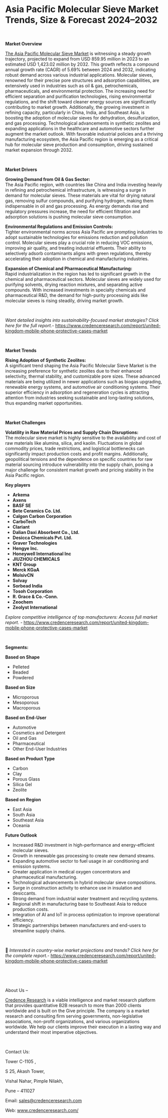# Asia Pacific Molecular Sieve Market Trends, Size & Forecast 2024–2032


<p>&nbsp;</p>
<p><strong>Market Overview</strong></p>
<p><a href="https://www.credenceresearch.com/report/asia-pacific-molecular-sieve-market">The Asia Pacific Molecular Sieve Market</a> is witnessing a steady growth trajectory, projected to expand from USD 859.95 million in 2023 to an estimated USD 1,423.02 million by 2032. This growth reflects a compound annual growth rate (CAGR) of 5.69% between 2024 and 2032, indicating robust demand across various industrial applications. Molecular sieves, renowned for their precise pore structures and adsorption capabilities, are extensively used in industries such as oil &amp; gas, petrochemicals, pharmaceuticals, and environmental protection. The increasing need for efficient separation and purification technologies, rising environmental regulations, and the shift toward cleaner energy sources are significantly contributing to market growth. Additionally, the growing investment in refining capacity, particularly in China, India, and Southeast Asia, is boosting the adoption of molecular sieves for dehydration, desulfurization, and gas processing. Technological advancements in synthetic zeolites and expanding applications in the healthcare and automotive sectors further augment the market outlook. With favorable industrial policies and a thriving manufacturing ecosystem, the Asia Pacific region is emerging as a critical hub for molecular sieve production and consumption, driving sustained market expansion through 2032.</p>
<p><strong>&nbsp;</strong></p>
<p><strong>Market Drivers</strong></p>
<p><strong>Growing Demand from Oil &amp; Gas Sector:</strong><br /> The Asia Pacific region, with countries like China and India investing heavily in refining and petrochemical infrastructure, is witnessing a surge in demand for molecular sieves. These materials are vital for drying natural gas, removing sulfur compounds, and purifying hydrogen, making them indispensable in oil and gas processing. As energy demands rise and regulatory pressures increase, the need for efficient filtration and adsorption solutions is pushing molecular sieve consumption.</p>
<p><strong>Environmental Regulations and Emission Controls:</strong><br /> Tighter environmental norms across Asia Pacific are prompting industries to adopt sustainable technologies for emissions reduction and pollution control. Molecular sieves play a crucial role in reducing VOC emissions, improving air quality, and treating industrial effluents. Their ability to selectively adsorb contaminants aligns with green regulations, thereby accelerating their adoption in chemical and manufacturing industries.</p>
<p><strong>Expansion of Chemical and Pharmaceutical Manufacturing:</strong><br /> Rapid industrialization in the region has led to significant growth in the chemical and pharmaceutical sectors. Molecular sieves are widely used for purifying solvents, drying reaction mixtures, and separating active compounds. With increased investments in specialty chemicals and pharmaceutical R&amp;D, the demand for high-purity processing aids like molecular sieves is rising steadily, driving market growth.</p>
<p><strong>&nbsp;</strong></p>
<p><em>Want detailed insights into sustainability-focused market strategies? Click here for the full report.- </em><a href="https://www.credenceresearch.com/report/united-kingdom-mobile-phone-protective-cases-market">https://www.credenceresearch.com/report/united-kingdom-mobile-phone-protective-cases-market</a></p>
<p>&nbsp;</p>
<p><strong>Market Trends</strong></p>
<p><strong>Rising Adoption of Synthetic Zeolites:</strong><br /> A significant trend shaping the Asia Pacific Molecular Sieve Market is the increasing preference for synthetic zeolites due to their enhanced selectivity, thermal stability, and customizable pore sizes. These advanced materials are being utilized in newer applications such as biogas upgrading, renewable energy systems, and automotive air conditioning systems. Their superior efficiency in adsorption and regeneration cycles is attracting attention from industries seeking sustainable and long-lasting solutions, thus expanding market opportunities.</p>
<p><strong>&nbsp;</strong></p>
<p><strong>Market Challenges</strong></p>
<p><strong>Volatility in Raw Material Prices and Supply Chain Disruptions:</strong><br /> The molecular sieve market is highly sensitive to the availability and cost of raw materials like alumina, silica, and kaolin. Fluctuations in global commodity prices, trade restrictions, and logistical bottlenecks can significantly impact production costs and profit margins. Additionally, geopolitical tensions and the dependence on specific countries for raw material sourcing introduce vulnerability into the supply chain, posing a major challenge for consistent market growth and pricing stability in the Asia Pacific region.</p>
<p><strong>Key players</strong></p>
<ul>
<li><strong>Arkema</strong></li>
<li><strong>Axens</strong></li>
<li><strong>BASF SE</strong></li>
<li><strong>Bete Ceramics Co. Ltd.</strong></li>
<li><strong>Calgon Carbon Corporation</strong></li>
<li><strong>CarboTech</strong></li>
<li><strong>Clariant</strong></li>
<li><strong>Dalian Daxi Absorbent Co., Ltd.</strong></li>
<li><strong>Desicca Chemicals Pvt. Ltd.</strong></li>
<li><strong>Graver Technologies</strong></li>
<li><strong>Hengye Inc.</strong></li>
<li><strong>Honeywell International Inc</strong></li>
<li><strong>JIUZHOU CHEMICALS</strong></li>
<li><strong>KNT Group</strong></li>
<li><strong>Merck KGaA</strong></li>
<li><strong>MolsivCN</strong></li>
<li><strong>Solvay</strong></li>
<li><strong>Sorbead India</strong></li>
<li><strong>Tosoh Corporation</strong></li>
<li><strong>R. Grace &amp; Co.-Conn.</strong></li>
<li><strong>Zeochem</strong></li>
<li><strong>Zeolyst International</strong></li>
</ul>
<p><em>Explore competitive intelligence of top manufacturers: Access full market report. - </em><a href="https://www.credenceresearch.com/report/united-kingdom-mobile-phone-protective-cases-market">https://www.credenceresearch.com/report/united-kingdom-mobile-phone-protective-cases-market</a></p>
<p>&nbsp;</p>
<p><strong>Segments:</strong></p>
<p><strong>Based on Shape</strong></p>
<ul>
<li>Pelleted</li>
<li>Beaded</li>
<li>Powdered</li>
</ul>
<p><strong>Based on Size</strong></p>
<ul>
<li>Microporous</li>
<li>Mesoporous</li>
<li>Macroporous</li>
</ul>
<p><strong>Based on End-User</strong></p>
<ul>
<li>Automotive</li>
<li>Cosmetics and Detergent</li>
<li>Oil and Gas</li>
<li>Pharmaceutical</li>
<li>Other End-User Industries</li>
</ul>
<p><strong>Based on Product Type</strong></p>
<ul>
<li>Carbon</li>
<li>Clay</li>
<li>Porous Glass</li>
<li>Silica Gel</li>
<li>Zeolite</li>
</ul>
<p><strong>Based on Region</strong></p>
<ul>
<li>East Asia</li>
<li>South Asia</li>
<li>Southeast Asia</li>
<li>Oceania</li>
</ul>
<p><strong>Future Outlook </strong></p>
<ul>
<li>Increased R&amp;D investment in high-performance and energy-efficient molecular sieves.</li>
<li>Growth in renewable gas processing to create new demand streams.</li>
<li>Expanding automotive sector to fuel usage in air conditioning and emission systems.</li>
<li>Greater application in medical oxygen concentrators and pharmaceutical manufacturing.</li>
<li>Technological advancements in hybrid molecular sieve compositions.</li>
<li>Surge in construction activity to enhance use in insulation and desiccants.</li>
<li>Strong demand from industrial water treatment and recycling systems.</li>
<li>Regional shift in manufacturing base to Southeast Asia to reduce production costs.</li>
<li>Integration of AI and IoT in process optimization to improve operational efficiency.</li>
<li>Strategic partnerships between manufacturers and end-users to streamline supply chains.</li>
</ul>
<p>&nbsp;</p>
<p>📌 <em>Interested in country-wise market projections and trends? Click here for the complete report.- </em><a href="https://www.credenceresearch.com/report/united-kingdom-mobile-phone-protective-cases-market">https://www.credenceresearch.com/report/united-kingdom-mobile-phone-protective-cases-market</a></p>
<p>&nbsp;</p>
<p>&nbsp;</p>
<p>About Us &ndash;</p>
<p><a href="https://www.credenceresearch.com/">Credence Research</a> is a viable intelligence and market research platform that provides quantitative B2B research to more than 2000 clients worldwide and is built on the Give principle. The company is a market research and consulting firm serving governments, non-legislative associations, non-profit organizations, and various organizations worldwide. We help our clients improve their execution in a lasting way and understand their most imperative objectives.</p>
<p>&nbsp;</p>
<p>Contact Us:</p>
<p>Tower C-1105 ,</p>
<p>S 25, Akash Tower,</p>
<p>Vishal Nahar, Pimple Nilakh,</p>
<p>Pune &ndash; 411027</p>
<p>Email: <a href="mailto:sales@credenceresearch.com">sales@credenceresearch.com</a></p>
<p>Web: <a href="http://www.credenceresearch.com/">www.credenceresearch.com/</a></p>
